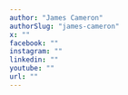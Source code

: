 ```yaml
---
author: "James Cameron"
authorSlug: "james-cameron"
x: ""
facebook: ""
instagram: ""
linkedin: ""
youtube: ""
url: ""
---
```

